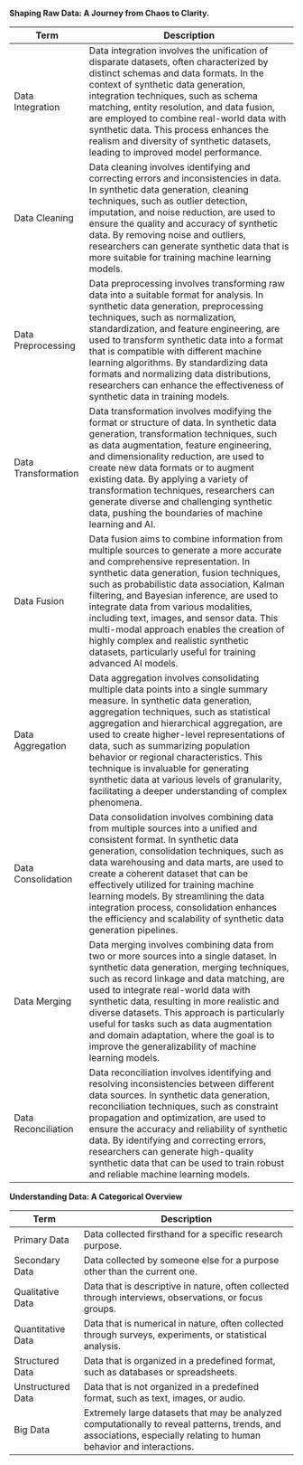 **Shaping Raw Data: A Journey from Chaos to Clarity.**

| Term | Description |
|---|---|
| Data Integration | Data integration involves the unification of disparate datasets, often characterized by distinct schemas and data formats. In the context of synthetic data generation, integration techniques, such as schema matching, entity resolution, and data fusion, are employed to combine real-world data with synthetic data. This process enhances the realism and diversity of synthetic datasets, leading to improved model performance. |
| Data Cleaning | Data cleaning involves identifying and correcting errors and inconsistencies in data. In synthetic data generation, cleaning techniques, such as outlier detection, imputation, and noise reduction, are used to ensure the quality and accuracy of synthetic data. By removing noise and outliers, researchers can generate synthetic data that is more suitable for training machine learning models. |
| Data Preprocessing | Data preprocessing involves transforming raw data into a suitable format for analysis. In synthetic data generation, preprocessing techniques, such as normalization, standardization, and feature engineering, are used to transform synthetic data into a format that is compatible with different machine learning algorithms. By standardizing data formats and normalizing data distributions, researchers can enhance the effectiveness of synthetic data in training models. |
| Data Transformation | Data transformation involves modifying the format or structure of data. In synthetic data generation, transformation techniques, such as data augmentation, feature engineering, and dimensionality reduction, are used to create new data formats or to augment existing data. By applying a variety of transformation techniques, researchers can generate diverse and challenging synthetic data, pushing the boundaries of machine learning and AI. |
| Data Fusion | Data fusion aims to combine information from multiple sources to generate a more accurate and comprehensive representation. In synthetic data generation, fusion techniques, such as probabilistic data association, Kalman filtering, and Bayesian inference, are used to integrate data from various modalities, including text, images, and sensor data. This multi-modal approach enables the creation of highly complex and realistic synthetic datasets, particularly useful for training advanced AI models. |
| Data Aggregation | Data aggregation involves consolidating multiple data points into a single summary measure. In synthetic data generation, aggregation techniques, such as statistical aggregation and hierarchical aggregation, are used to create higher-level representations of data, such as summarizing population behavior or regional characteristics. This technique is invaluable for generating synthetic data at various levels of granularity, facilitating a deeper understanding of complex phenomena. |
| Data Consolidation | Data consolidation involves combining data from multiple sources into a unified and consistent format. In synthetic data generation, consolidation techniques, such as data warehousing and data marts, are used to create a coherent dataset that can be effectively utilized for training machine learning models. By streamlining the data integration process, consolidation enhances the efficiency and scalability of synthetic data generation pipelines. |
| Data Merging | Data merging involves combining data from two or more sources into a single dataset. In synthetic data generation, merging techniques, such as record linkage and data matching, are used to integrate real-world data with synthetic data, resulting in more realistic and diverse datasets. This approach is particularly useful for tasks such as data augmentation and domain adaptation, where the goal is to improve the generalizability of machine learning models. |
| Data Reconciliation | Data reconciliation involves identifying and resolving inconsistencies between different data sources. In synthetic data generation, reconciliation techniques, such as constraint propagation and optimization, are used to ensure the accuracy and reliability of synthetic data. By identifying and correcting errors, researchers can generate high-quality synthetic data that can be used to train robust and reliable machine learning models. |


**Understanding Data: A Categorical Overview**


| Term | Description |
|---|---|
| Primary Data | Data collected firsthand for a specific research purpose. |
| Secondary Data | Data collected by someone else for a purpose other than the current one. |
| Qualitative Data | Data that is descriptive in nature, often collected through interviews, observations, or focus groups. |
| Quantitative Data | Data that is numerical in nature, often collected through surveys, experiments, or statistical analysis. |
| Structured Data | Data that is organized in a predefined format, such as databases or spreadsheets. |
| Unstructured Data | Data that is not organized in a predefined format, such as text, images, or audio. |
| Big Data | Extremely large datasets that may be analyzed computationally to reveal patterns, trends, and associations, especially relating to human behavior and interactions. |
